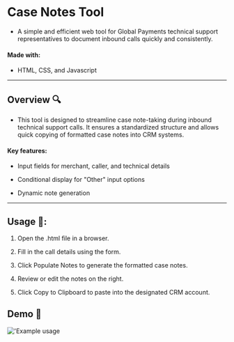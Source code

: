 # Case Notes Tool 
- A simple and efficient web tool for Global Payments technical support representatives to document inbound calls quickly and consistently.


#### Made with:
- HTML, CSS, and Javascript

---

## Overview 🔍
- This tool is designed to streamline case note-taking during inbound technical support calls. It ensures a standardized structure and allows quick copying of formatted case notes into CRM systems.


#### Key features:

- Input fields for merchant, caller, and technical details

- Conditional display for "Other" input options

- Dynamic note generation

---


## Usage 📒:

1. Open the .html file in a browser.

2. Fill in the call details using the form.

3. Click Populate Notes to generate the formatted case notes.

4. Review or edit the notes on the right.

5. Click Copy to Clipboard to paste into the designated CRM account.


## Demo 📸


  !['Example usage](https://github.com/BrandonL02/Global-Note-Program/blob/08e1f47a2bfa4c34b2ce15e2dd576c450d8288bf/example_usage.png)
